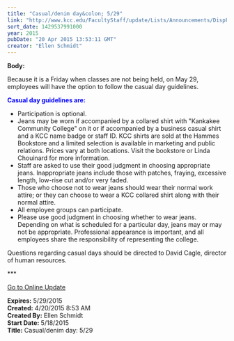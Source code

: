 ```yaml
---
title: "Casual/denim day&colon; 5/29"
link: "http://www.kcc.edu/FacultyStaff/update/Lists/Announcements/DispForm.aspx?ID=1894"
sort_date: 1429537991000
year: 2015
pubDate: "20 Apr 2015 13:53:11 GMT"
creator: "Ellen Schmidt"
---
```


<div><b>Body:</b> <div class="ExternalClassB8139D0661884677A7E527DD1F4B6D94"><p>​Because it is a Friday when classes are not being held, on May 29, employees will have the option to follow the casual day guidelines. </p>
<p style="color:blue"><strong>Casual day guidelines are:</strong></p>
<ul><li>Participation is optional.</li>
<li>Jeans may be worn if accompanied by a collared shirt with &quot;Kankakee Community College&quot; on it or if accompanied by a business casual shirt and a KCC name badge or staff ID. KCC shirts are sold at the Hammes Bookstore and a limited selection is available in marketing and public relations. Prices vary at both locations. Visit the bookstore or Linda Chouinard for more information.</li>
<li>Staff are asked to use their good judgment in choosing appropriate jeans. Inappropriate jeans include those with patches, fraying, excessive length, low-rise cut and/or very faded.</li>
<li>Those who choose not to wear jeans should wear their normal work attire; or they can choose to wear a KCC collared shirt along with their normal attire.</li>
<li>All employee groups can participate.</li>
<li>Please use good judgment in choosing whether to wear jeans. Depending on what is scheduled for a particular day, jeans may or may not be appropriate. Professional appearance is important, and all employees share the responsibility of representing the college.</li></ul>
<p>Questions regarding casual days should be directed to David Cagle, director of human resources.<br /></p>
<p>***</p>
<p><a href="/update">Go to Online Update</a></p></div></div>
<div><b>Expires:</b> 5/29/2015</div>
<div><b>Created:</b> 4/20/2015 8:53 AM</div>
<div><b>Created By:</b> Ellen Schmidt</div>
<div><b>Start Date:</b> 5/18/2015</div>
<div><b>Title:</b> Casual/denim day: 5/29</div>
